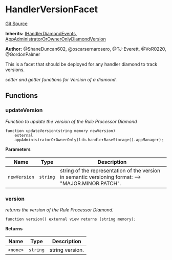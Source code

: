 # HandlerVersionFacet
[Git Source](https://github.com/thrackle-io/forte-rules-engine/blob/a5f86c82f92d74cf46bb4f0f59e066361ee97617/src/client/token/handler/diamond/HandlerVersionFacet.sol)

**Inherits:**
[IHandlerDiamondEvents](/src/common/IEvents.sol/interface.IHandlerDiamondEvents.md), [AppAdministratorOrOwnerOnlyDiamondVersion](/src/client/token/handler/common/AppAdministratorOrOwnerOnlyDiamondVersion.sol/contract.AppAdministratorOrOwnerOnlyDiamondVersion.md)

**Author:**
@ShaneDuncan602, @oscarsernarosero, @TJ-Everett, @VoR0220, @GordonPalmer

This is a facet that should be deployed for any handler diamond to track versions.

*setter and getter functions for Version of a diamond.*


## Functions
### updateVersion

*Function to update the version of the Rule Processor Diamond*


```solidity
function updateVersion(string memory newVersion)
    external
    appAdministratorOrOwnerOnly(lib.handlerBaseStorage().appManager);
```
**Parameters**

|Name|Type|Description|
|----|----|-----------|
|`newVersion`|`string`|string of the representation of the version in semantic versioning format: --> "MAJOR.MINOR.PATCH".|


### version

*returns the version of the Rule Processor Diamond.*


```solidity
function version() external view returns (string memory);
```
**Returns**

|Name|Type|Description|
|----|----|-----------|
|`<none>`|`string`|string version.|


